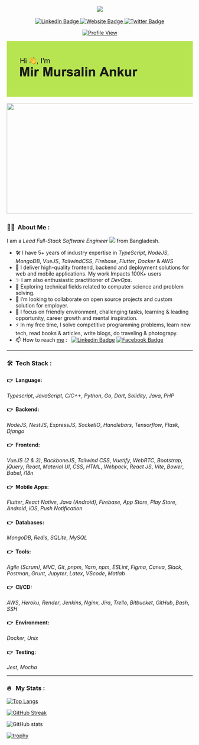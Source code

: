 <p align="center">
  <a href="https://encryptioner.github.io">
    <img src="https://media.giphy.com/media/jdPMeyv9rn0hZHh8n9/giphy.gif" width="100"/>
  </a>
</p>

<div id="badges" align="center">
  <a href="https://www.linkedin.com/in/mir-mursalin-ankur">
    <img src="https://img.shields.io/badge/LinkedIn-blue?style=for-the-badge&logo=linkedin&logoColor=white" alt="LinkedIn Badge"/>
  </a>
  <a href="https://encryptioner.github.io">
    <img src="https://img.shields.io/badge/Website-black?logo=GitHub&logoColor=white&style=for-the-badge" alt="Website Badge"/>
  </a>
  <a href="https://twitter.com/AnkurMursalin">
    <img src="https://img.shields.io/badge/Twitter-blue?style=for-the-badge&logo=twitter&logoColor=white" alt="Twitter Badge"/>
  </a>
</div>


<p align="center">
  <a href="https://encryptioner.github.io">
    <img src="https://komarev.com/ghpvc/?username=encryptioner&style=flat-square&color=blue" alt="Profile View"/>
  </a>
</p>

<p align="center">
  <a href="https://encryptioner.github.io">
    <img src="./assets/readme-header.png" width="600"/>
  </a>
</p>

<p align="center">
  <a href="https://encryptioner.github.io">
    <img src="https://media.giphy.com/media/dWesBcTLavkZuG35MI/giphy.gif" width="600" height="300" />
  </a>
</p>

### :man_technologist: &nbsp;About Me :

I am a _Lead Full-Stack Software Engineer_ <img src="https://media.giphy.com/media/WUlplcMpOCEmTGBtBW/giphy.gif" width="30"/> from Bangladesh.

- 🛠 I have 5+ years of industry expertise in _TypeScript_, _NodeJS_, _MongoDB_, _VueJS_, _TailwindCSS_, _Firebase_, _Flutter_, _Docker_ & _AWS_
- 🔭 I deliver high-quality frontend, backend and deployment solutions for web and mobile applications. My work Impacts 100K+ users
- ✨ I am also enthusiastic practitioner of _DevOps_.
- 🌱 Exploring technical fields related to computer science and problem solving.
- 👯 I’m looking to collaborate on open source projects and custom solution for employer.
- 🤔 I focus on friendly environment, challenging tasks, learning & leading opportunity, career growth and mental inspiration.
- ⚡ In my free time, I solve competitive programming problems, learn new tech, read books & articles, write blogs, do traveling & photograpy.
- 📫 How to reach [me](https://encryptioner.github.io) : &nbsp; [![Linkedin Badge](https://img.shields.io/badge/-ankur-blue?style=flat&logo=Linkedin&logoColor=white)](https://www.linkedin.com/in/mir-mursalin-ankur) [![Facebook Badge](https://img.shields.io/badge/-ankur-blue?style=flat&logo=Facebook&logoColor=white)](https://www.facebook.com/mir.ankur)

---


### 🛠 &nbsp;Tech Stack :

#### :point_right: &nbsp;Language:

_Typescript_, _JavaScript_, _C/C++_, _Python_, _Go_, _Dart_, _Solidity_, _Java_, _PHP_

#### :point_right: &nbsp;Backend:

_NodeJS_, _NestJS_, _ExpressJS_, _SocketIO_, _Handlebars_, _Tensorflow_, _Flask_, _Django_

#### :point_right: &nbsp;Frontend:

_VueJS (2 & 3)_, _BackboneJS_, _Tailwind CSS_, _Vuetify_, _WebRTC_, _Bootstrap_, _jQuery_, _React_, _Material UI_, _CSS_, _HTML_, _Webpack_, _React JS_, _Vite_, _Bower_, _Babel_, _i18n_

#### :point_right: &nbsp;Mobile Apps:

_Flutter_, _React Native_, _Java (Android)_, _Firebase_, _App Store_, _Play Store_, _Android_, _iOS_, _Push Notification_

#### :point_right: &nbsp;Databases:

_MongoDB_, _Redis_, _SQLite_, _MySQL_

#### :point_right: &nbsp;Tools:

_Agile (Scrum)_, _MVC_, _Git_, _pnpm_, _Yarn_, _npm_, _ESLint_, _Figma_, _Canva_, _Slack_, _Postman_, _Grunt_, _Jupyter_, _Latex_, _VScode_, _Matlab_

#### :point_right: &nbsp;CI/CD:

_AWS_, _Heroku_, _Render_, _Jenkins_, _Nginx_, _Jira_, _Trello_, _Bitbucket_, _GitHub_, _Bash_, _SSH_

#### :point_right: &nbsp;Environment:

_Docker_, _Unix_

#### :point_right: &nbsp;Testing:

_Jest_, _Mocha_



---

### 🔥 &nbsp; My Stats :

[![Top Langs](https://github-readme-stats.vercel.app/api/top-langs/?username=encryptioner&layout=compact&theme=vision-friendly-dark)](https://github.com/encryptioner/github-readme-stats)

[![GitHub Streak](http://github-readme-streak-stats.herokuapp.com?user=encryptioner&theme=dark&background=000000)](https://git.io/streak-stats)

![GitHub stats](https://github-readme-stats.vercel.app/api?username=encryptioner&show_icons=true&theme=radical&count_private=true)

[![trophy](https://github-profile-trophy.vercel.app/?username=encryptioner&theme=onedark)](https://github.com/encryptioner/github-profile-trophy)
